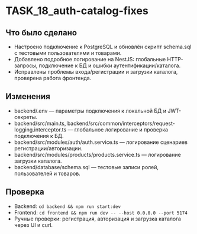 # TASK_18_auth-catalog-fixes

## Что было сделано
- Настроено подключение к PostgreSQL и обновлён скрипт schema.sql с тестовыми пользователями и товарами.
- Добавлено подробное логирование на NestJS: глобальные HTTP-запросы, подключение к БД и ошибки аутентификации/каталога.
- Исправлены проблемы входа/регистрации и загрузки каталога, проверена работа фронтенда.

## Изменения
- backend/.env — параметры подключения к локальной БД и JWT-секреты.
- backend/src/main.ts, backend/src/common/interceptors/request-logging.interceptor.ts — глобальное логирование и проверка подключения к БД.
- backend/src/modules/auth/auth.service.ts — логирование сценариев регистрации/авторизации.
- backend/src/modules/products/products.service.ts — логирование загрузки каталога.
- backend/database/schema.sql — тестовые записи ролей, пользователей и товаров.

## Проверка
- Backend: `cd backend && npm run start:dev`
- Frontend: `cd frontend && npm run dev -- --host 0.0.0.0 --port 5174`
- Ручные проверки: регистрация, авторизация и загрузка каталога через UI и curl.
